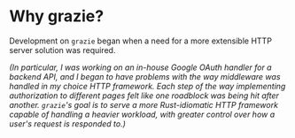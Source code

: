 # Why grazie?  
Development on `grazie` began when a need for a more extensible HTTP server solution was required.

_(In particular, I was working on an in-house Google OAuth handler for a backend API, and I began to have problems with 
the way middleware was handled in my choice HTTP framework. Each step of the way implementing authorization to different
pages felt like one roadblock was being hit after another. `grazie`'s goal is to serve a more Rust-idiomatic HTTP 
framework capable of handling a heavier workload, with greater control over how a user's request is responded to.)_